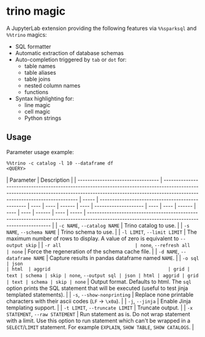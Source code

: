 # trino magic

A JupyterLab extension providing the following features via `%%sparksql` and `%%trino` magics:

- SQL formatter
- Automatic extraction of database schemas
- Auto-completion triggered by `tab` or `dot` for:
  - table names
  - table aliases
  - table joins
  - nested column names
  - functions
- Syntax highlighting for:
  - line magic
  - cell magic
  - Python strings

## Usage

Parameter usage example:

```
%%trino -c catalog -l 10 --dataframe df
<QUERY>
```

| Parameter                         | Description                                                                                                                                                                                             |
| --------------------------------- | ------------------------------------------------------------------------------------------------------------------------------------------------------------------------------------------------------- | ----- | ------------------------------------------------ | ---- | ---- | ------ | ---- | -------------------- | ---- | ---- | ------ | ---- | ---- | ------ | ---- | ----- | --------------------------------------------------------------------------------------------------------------------------------------------- |
| `-c NAME`, `--catalog NAME`       | Trino catalog to use.                                                                                                                                                                                   |
| `-s NAME`, `--schema NAME`        | Trino schema to use.                                                                                                                                                                                    |
| `-l LIMIT`, `--limit LIMIT`       | The maximum number of rows to display. A value of zero is equivalent to `--output skip`                                                                                                                 |
| `-r all                           | none`, `--refresh all                                                                                                                                                                                   | none` | Force the regeneration of the schema cache file. |
| `-d NAME`, `--dataframe NAME`     | Capture results in pandas dataframe named `NAME`.                                                                                                                                                       |
| `-o sql                           | json                                                                                                                                                                                                    | html  | aggrid                                           | grid | text | schema | skip | none`, `--output sql | json | html | aggrid | grid | text | schema | skip | none` | Output format. Defaults to html. The `sql` option prints the SQL statement that will be executed (useful to test jinja templated statements). |
| `-s`, `--show-nonprinting`        | Replace none printable characters with their ascii codes (`LF` -> `\x0a`).                                                                                                                              |
| `-j`, `--jinja`                   | Enable Jinja templating support.                                                                                                                                                                        |
| `-t LIMIT`, `--truncate LIMIT`    | Truncate output.                                                                                                                                                                                        |
| `-x STATEMENT`, `--raw STATEMENT` | Run statement as is. Do not wrap statement with a limit. Use this option to run statement which can't be wrapped in a `SELECT`/`LIMIT` statement. For example `EXPLAIN`, `SHOW TABLE`, `SHOW CATALOGS`. |
